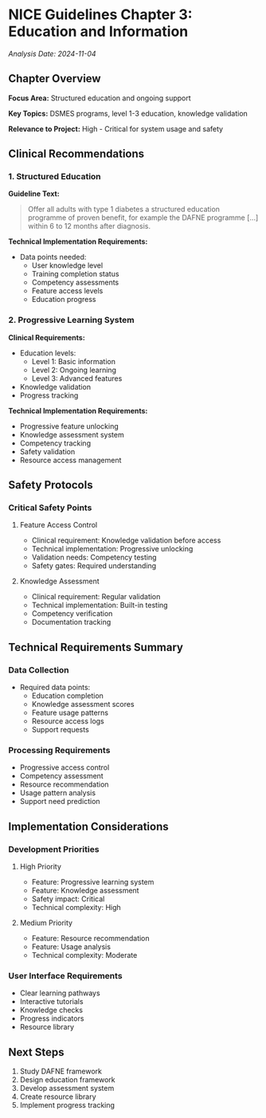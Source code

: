 # NICE Guidelines Chapter 3: Education and Information
*Analysis Date: 2024-11-04*

## Chapter Overview
**Focus Area:** Structured education and ongoing support

**Key Topics:** DSMES programs, level 1-3 education, knowledge validation

**Relevance to Project:** High - Critical for system usage and safety

## Clinical Recommendations
### 1. Structured Education
**Guideline Text:**
> Offer all adults with type 1 diabetes a structured education programme of proven benefit, for example the DAFNE programme [...] within 6 to 12 months after diagnosis.

**Technical Implementation Requirements:**
- Data points needed:
  - User knowledge level
  - Training completion status
  - Competency assessments
  - Feature access levels
  - Education progress

### 2. Progressive Learning System
**Clinical Requirements:**
- Education levels:
  - Level 1: Basic information
  - Level 2: Ongoing learning
  - Level 3: Advanced features
- Knowledge validation
- Progress tracking

**Technical Implementation Requirements:**
- Progressive feature unlocking
- Knowledge assessment system
- Competency tracking
- Safety validation
- Resource access management

## Safety Protocols
### Critical Safety Points
1. Feature Access Control
   - Clinical requirement: Knowledge validation before access
   - Technical implementation: Progressive unlocking
   - Validation needs: Competency testing
   - Safety gates: Required understanding

2. Knowledge Assessment
   - Clinical requirement: Regular validation
   - Technical implementation: Built-in testing
   - Competency verification
   - Documentation tracking

## Technical Requirements Summary
### Data Collection
- Required data points:
  - Education completion
  - Knowledge assessment scores
  - Feature usage patterns
  - Resource access logs
  - Support requests

### Processing Requirements
- Progressive access control
- Competency assessment
- Resource recommendation
- Usage pattern analysis
- Support need prediction

## Implementation Considerations
### Development Priorities
1. High Priority
   - Feature: Progressive learning system
   - Feature: Knowledge assessment
   - Safety impact: Critical
   - Technical complexity: High

2. Medium Priority
   - Feature: Resource recommendation
   - Feature: Usage analysis
   - Technical complexity: Moderate

### User Interface Requirements
- Clear learning pathways
- Interactive tutorials
- Knowledge checks
- Progress indicators
- Resource library

## Next Steps
1. Study DAFNE framework
2. Design education framework
3. Develop assessment system
4. Create resource library
5. Implement progress tracking
